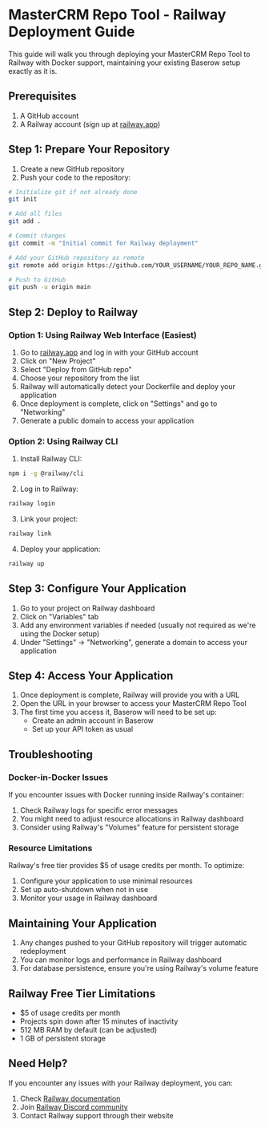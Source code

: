 # MasterCRM Repo Tool - Railway Deployment Guide

This guide will walk you through deploying your MasterCRM Repo Tool to Railway with Docker support, maintaining your existing Baserow setup exactly as it is.

## Prerequisites

1. A GitHub account
2. A Railway account (sign up at [railway.app](https://railway.app))

## Step 1: Prepare Your Repository

1. Create a new GitHub repository
2. Push your code to the repository:

```bash
# Initialize git if not already done
git init

# Add all files
git add .

# Commit changes
git commit -m "Initial commit for Railway deployment"

# Add your GitHub repository as remote
git remote add origin https://github.com/YOUR_USERNAME/YOUR_REPO_NAME.git

# Push to GitHub
git push -u origin main
```

## Step 2: Deploy to Railway

### Option 1: Using Railway Web Interface (Easiest)

1. Go to [railway.app](https://railway.app) and log in with your GitHub account
2. Click on "New Project"
3. Select "Deploy from GitHub repo"
4. Choose your repository from the list
5. Railway will automatically detect your Dockerfile and deploy your application
6. Once deployment is complete, click on "Settings" and go to "Networking"
7. Generate a public domain to access your application

### Option 2: Using Railway CLI

1. Install Railway CLI:
```bash
npm i -g @railway/cli
```

2. Log in to Railway:
```bash
railway login
```

3. Link your project:
```bash
railway link
```

4. Deploy your application:
```bash
railway up
```

## Step 3: Configure Your Application

1. Go to your project on Railway dashboard
2. Click on "Variables" tab
3. Add any environment variables if needed (usually not required as we're using the Docker setup)
4. Under "Settings" → "Networking", generate a domain to access your application

## Step 4: Access Your Application

1. Once deployment is complete, Railway will provide you with a URL
2. Open the URL in your browser to access your MasterCRM Repo Tool
3. The first time you access it, Baserow will need to be set up:
   - Create an admin account in Baserow
   - Set up your API token as usual

## Troubleshooting

### Docker-in-Docker Issues

If you encounter issues with Docker running inside Railway's container:

1. Check Railway logs for specific error messages
2. You might need to adjust resource allocations in Railway dashboard
3. Consider using Railway's "Volumes" feature for persistent storage

### Resource Limitations

Railway's free tier provides $5 of usage credits per month. To optimize:

1. Configure your application to use minimal resources
2. Set up auto-shutdown when not in use
3. Monitor your usage in Railway dashboard

## Maintaining Your Application

1. Any changes pushed to your GitHub repository will trigger automatic redeployment
2. You can monitor logs and performance in Railway dashboard
3. For database persistence, ensure you're using Railway's volume feature

## Railway Free Tier Limitations

- $5 of usage credits per month
- Projects spin down after 15 minutes of inactivity
- 512 MB RAM by default (can be adjusted)
- 1 GB of persistent storage

## Need Help?

If you encounter any issues with your Railway deployment, you can:

1. Check [Railway documentation](https://docs.railway.app/)
2. Join [Railway Discord community](https://discord.gg/railway)
3. Contact Railway support through their website
